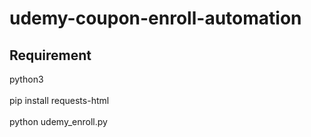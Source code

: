 # udemy-coupon-enroll-automation

## Requirement
python3
<br/>
<br/> pip install requests-html
<br/>
<br/> python udemy_enroll.py
